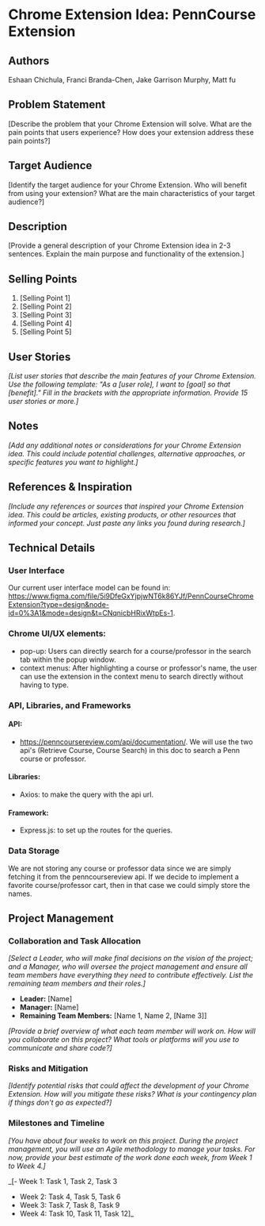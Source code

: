 # Chrome Extension Idea: PennCourse Extension

## Authors

Eshaan Chichula, Franci Branda-Chen, Jake Garrison Murphy, Matt fu

## Problem Statement

[Describe the problem that your Chrome Extension will solve. What are the pain points that users experience? How does your extension address these pain points?]

## Target Audience

[Identify the target audience for your Chrome Extension. Who will benefit from using your extension? What are the main characteristics of your target audience?]

## Description

[Provide a general description of your Chrome Extension idea in 2-3 sentences. Explain the main purpose and functionality of the extension.]

## Selling Points

1. [Selling Point 1]
2. [Selling Point 2]
3. [Selling Point 3]
4. [Selling Point 4]
5. [Selling Point 5]

## User Stories

_[List user stories that describe the main features of your Chrome Extension. Use the following template: "As a [user role], I want to [goal] so that [benefit]." Fill in the brackets with the appropriate information. Provide 15 user stories or more.]_

## Notes

_[Add any additional notes or considerations for your Chrome Extension idea. This could include potential challenges, alternative approaches, or specific features you want to highlight.]_

## References & Inspiration

_[Include any references or sources that inspired your Chrome Extension idea. This could be articles, existing products, or other resources that informed your concept. Just paste any links you found during research.]_

## Technical Details

### User Interface

Our current user interface model can be found in: https://www.figma.com/file/5i9DfeGxYjpjwNT6k86YJf/PennCourseChromeExtension?type=design&node-id=0%3A1&mode=design&t=CNqnicbHRixWtpEs-1.

### Chrome UI/UX elements:

- pop-up: Users can directly search for a course/professor in the search tab within the popup window.
- context menus: After highlighting a course or professor's name, the user can use the extension in the context menu to search directly without having to type.

### API, Libraries, and Frameworks

#### API:

- https://penncoursereview.com/api/documentation/. We will use the two api's (Retrieve Course, Course Search) in this doc to search a Penn course or professor.

#### Libraries:

- Axios: to make the query with the api url.  

#### Framework:

- Express.js: to set up the routes for the queries.

### Data Storage

We are not storing any course or professor data since we are simply fetching it from the penncoursereview api. If we decide to implement a favorite course/professor cart, then in that case we could simply store the names.

## Project Management

### Collaboration and Task Allocation

_[Select a Leader, who will make final decisions on the vision of the project; and a Manager, who will oversee the project management and ensure all team members have everything they need to contribute effectively. List the remaining team members and their roles.]_

- **Leader:** [Name]
- **Manager:** [Name]
- **Remaining Team Members:** [Name 1, Name 2, [Name 3]]

_[Provide a brief overview of what each team member will work on. How will you collaborate on this project? What tools or platforms will you use to communicate and share code?]_

### Risks and Mitigation

_[Identify potential risks that could affect the development of your Chrome Extension. How will you mitigate these risks? What is your contingency plan if things don't go as expected?]_

### Milestones and Timeline

_[You have about four weeks to work on this project. During the project management, you will use an Agile methodology to manage your tasks. For now, provide your best estimate of the work done each week, from Week 1 to Week 4.]_

_[- Week 1: Task 1, Task 2, Task 3
- Week 2: Task 4, Task 5, Task 6
- Week 3: Task 7, Task 8, Task 9
- Week 4: Task 10, Task 11, Task 12]_